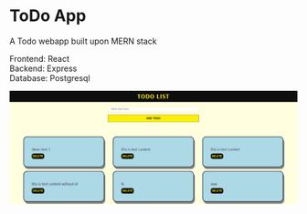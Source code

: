 # ToDo App

A Todo webapp built upon MERN stack

Frontend: React
<br>
Backend: Express
<br>
Database: Postgresql

<img src="frontend\public\Snapshot.png">
